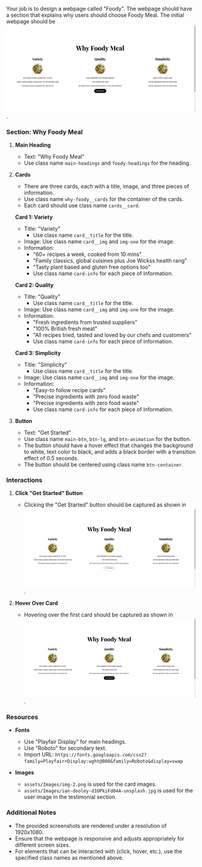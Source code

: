 
Your job is to design a webpage called "Foody". The webpage should have a section that explains why users should choose Foody Meal. The initial webpage should be ![initial webpage](./_images/origin.png).

### Section: Why Foody Meal

1. **Main Heading**
   - Text: "Why Foody Meal"
   - Use class name `main-headings` and `foody-headings` for the heading.

2. **Cards**
   - There are three cards, each with a title, image, and three pieces of information.
   - Use class name `why-foody__cards` for the container of the cards.
   - Each card should use class name `cards__card`.

   **Card 1: Variety**
   - Title: "Variety"
     - Use class name `card__title` for the title.
   - Image: Use class name `card__img` and `img-one` for the image.
   - Information:
     - "60+ recipes a week, cooked from 10 mins"
     - "Family classics, global cuisines plus Joe Wickss health rang"
     - "Tasty plant based and gluten free options too"
     - Use class name `card-info` for each piece of information.

   **Card 2: Quality**
   - Title: "Quality"
     - Use class name `card__title` for the title.
   - Image: Use class name `card__img` and `img-one` for the image.
   - Information:
     - "Fresh ingredients from trusted suppliers"
     - "100% British fresh meat"
     - "All recipes tried, tasted and loved by our chefs and customers"
     - Use class name `card-info` for each piece of information.

   **Card 3: Simplicity**
   - Title: "Simplicity"
     - Use class name `card__title` for the title.
   - Image: Use class name `card__img` and `img-one` for the image.
   - Information:
     - "Easy-to follow recipe cards"
     - "Precise ingredients with zero food waste"
     - "Precise ingredients with zero food waste"
     - Use class name `card-info` for each piece of information.

3. **Button**
   - Text: "Get Started"
   - Use class name `main-btn`, `btn-lg`, and `btn-animation` for the button.
   - The button should have a hover effect that changes the background to white, text color to black, and adds a black border with a transition effect of 0.5 seconds.
   - The button should be centered using class name `btn-container`.

### Interactions

1. **Click "Get Started" Button**
   - Clicking the "Get Started" button should be captured as shown in ![after clicking get started](./_images/after_click.png).

2. **Hover Over Card**
   - Hovering over the first card should be captured as shown in ![after hovering over card](./_images/after_hover.png).

### Resources

- **Fonts**
  - Use "Playfair Display" for main headings.
  - Use "Roboto" for secondary text.
  - Import URL: `https://fonts.googleapis.com/css2?family=Playfair+Display:wght@800&family=Roboto&display=swap`

- **Images**
  - `assets/Images/img-2.png` is used for the card images.
  - `assets/Images/ian-dooley-d1UPkiFd04A-unsplash.jpg` is used for the user image in the testimonial section.

### Additional Notes

- The provided screenshots are rendered under a resolution of 1920x1080.
- Ensure that the webpage is responsive and adjusts appropriately for different screen sizes.
- For elements that can be interacted with (click, hover, etc.), use the specified class names as mentioned above.

